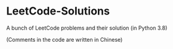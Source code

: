 # LeetCode-Solutions

A bunch of LeetCode problems and their solution (in Python 3.8)

(Comments in the code are written in Chinese)
